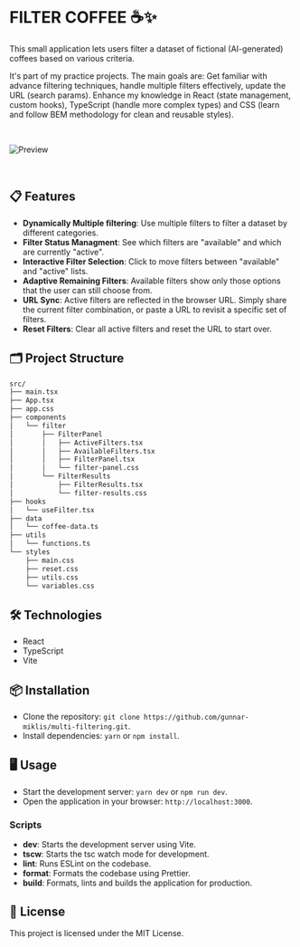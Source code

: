 # FILTER COFFEE ☕✨

This small application lets users filter a dataset of fictional (AI-generated) coffees based on various criteria.

It's part of my practice projects. The main goals are: Get familiar with advance filtering techniques, handle multiple filters effectively, update the URL (search params). Enhance my knowledge in React (state management, custom hooks), TypeScript (handle more complex types) and CSS (learn and follow BEM methodology for clean and reusable styles).

&nbsp;

![Preview](https://res.cloudinary.com/dyrcsywk9/image/upload/v1726687050/multi-filtering-tablet.webp)

&nbsp;

## 📋 Features

- **Dynamically Multiple filtering**: Use multiple filters to filter a dataset by different categories.
- **Filter Status Managment**: See which filters are "available" and which are currently "active".
- **Interactive Filter Selection**: Click to move filters between "available" and "active" lists.
- **Adaptive Remaining Filters**: Available filters show only those options that the user can still choose from.
- **URL Sync**: Active filters are reflected in the browser URL. Simply share the current filter combination, or paste a URL to revisit a specific set of filters.
- **Reset Filters**: Clear all active filters and reset the URL to start over.

## 🗂️ Project Structure

```bash
src/
├── main.tsx
├── App.tsx
├── app.css
├── components
│   └── filter
│       ├── FilterPanel
│       │   ├── ActiveFilters.tsx
│       │   ├── AvailableFilters.tsx
│       │   ├── FilterPanel.tsx
│       │   └── filter-panel.css
│       └── FilterResults
│           ├── FilterResults.tsx
│           └── filter-results.css
├── hooks
│   └── useFilter.tsx
├── data
│   └── coffee-data.ts
├── utils
│   └── functions.ts
└── styles
    ├── main.css
    ├── reset.css
    ├── utils.css
    └── variables.css
```

## 🛠️ Technologies

- React
- TypeScript
- Vite

## 📦 Installation

- Clone the repository: `git clone https://github.com/gunnar-miklis/multi-filtering.git`.
- Install dependencies: `yarn` or `npm install`.

## 🖥️ Usage

- Start the development server: `yarn dev` or `npm run dev`.
- Open the application in your browser: `http://localhost:3000`.

### Scripts

- **dev**: Starts the development server using Vite.
- **tscw**: Starts the tsc watch mode for development.
- **lint**: Runs ESLint on the codebase.
- **format**: Formats the codebase using Prettier.
- **build**: Formats, lints and builds the application for production.

## 📜 License

This project is licensed under the MIT License.
